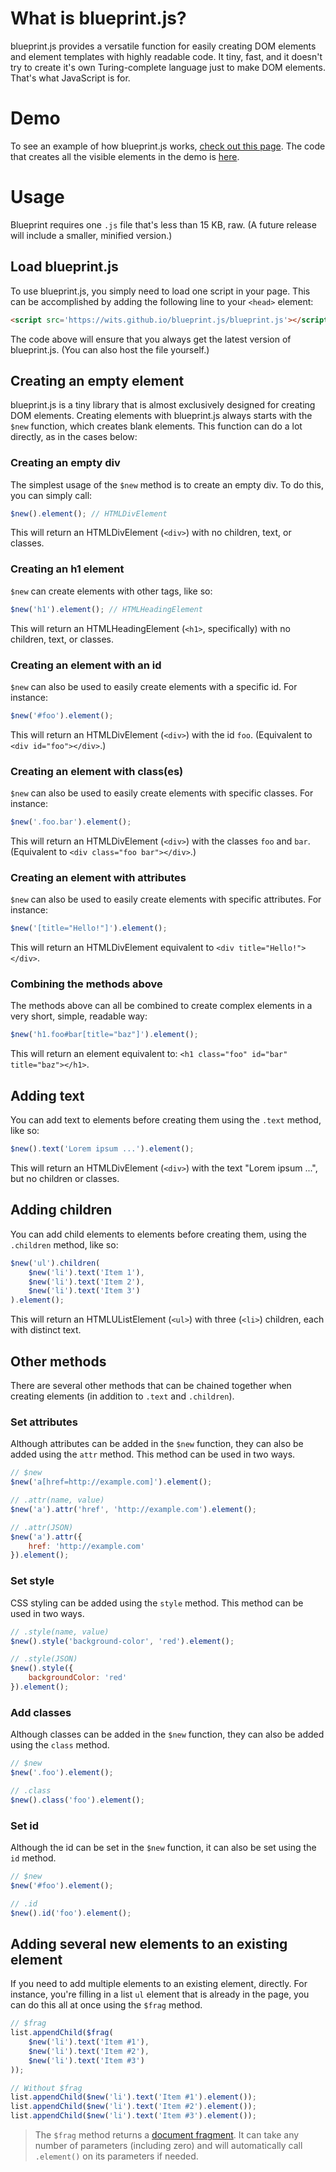 # What is blueprint.js?

blueprint.js provides a versatile function for easily creating DOM elements and element templates with highly readable code. It tiny, fast, and it doesn't try to create it's own Turing-complete language just to make DOM elements. That's what JavaScript is for.

# Demo

To see an example of how blueprint.js works, [check out this page](https://wits.github.io/blueprint.js/demo). The code that creates all the visible elements in the demo is [here](https://wits.github.io/blueprint.js/demo.js).

# Usage

Blueprint requires one `.js` file that's less than 15 KB, raw. (A future release will include a smaller, minified version.)

## Load blueprint.js

To use blueprint.js, you simply need to load one script in your page. This can be accomplished by adding the following line to your `<head>` element:

```html
<script src='https://wits.github.io/blueprint.js/blueprint.js'></script>
```

The code above will ensure that you always get the latest version of blueprint.js. (You can also host the file yourself.)

## Creating an empty element

blueprint.js is a tiny library that is almost exclusively designed for creating DOM elements. Creating elements with blueprint.js always starts with the `$new` function, which creates blank elements. This function can do a lot directly, as in the cases below:

### Creating an empty div

The simplest usage of the `$new` method is to create an empty div. To do this, you can simply call:

```js
$new().element(); // HTMLDivElement
```

This will return an HTMLDivElement (`<div>`) with no children, text, or classes.

### Creating an h1 element

`$new` can create elements with other tags, like so:

```js
$new('h1').element(); // HTMLHeadingElement
```

This will return an HTMLHeadingElement (`<h1>`, specifically) with no children, text, or classes.

### Creating an element with an id

`$new` can also be used to easily create elements with a specific id. For instance:

```js
$new('#foo').element();
```

This will return an HTMLDivElement (`<div>`) with the id `foo`. (Equivalent to `<div id="foo"></div>`.)

### Creating an element with class(es)

`$new` can also be used to easily create elements with specific classes. For instance:

```js
$new('.foo.bar').element();
```

This will return an HTMLDivElement (`<div>`) with the classes `foo` and `bar`. (Equivalent to `<div class="foo bar"></div>`.)

### Creating an element with attributes

`$new` can also be used to easily create elements with specific attributes. For instance:

```js
$new('[title="Hello!"]').element();
```

This will return an HTMLDivElement equivalent to `<div title="Hello!"></div>`.

### Combining the methods above

The methods above can all be combined to create complex elements in a very short, simple, readable way:

```js
$new('h1.foo#bar[title="baz"]').element();
```

This will return an element equivalent to: `<h1 class="foo" id="bar" title="baz"></h1>`.

## Adding text

You can add text to elements before creating them using the `.text` method, like so:

```js
$new().text('Lorem ipsum ...').element();
```

This will return an HTMLDivElement (`<div>`) with the text "Lorem ipsum ...", but no children or classes.

## Adding children

You can add child elements to elements before creating them, using the `.children` method, like so:

```js
$new('ul').children(
    $new('li').text('Item 1'),
    $new('li').text('Item 2'),
    $new('li').text('Item 3')
).element();
```

This will return an HTMLUListElement (`<ul>`) with three (`<li>`) children, each with distinct text.

## Other methods

There are several other methods that can be chained together when creating elements (in addition to `.text` and `.children`).

### Set attributes

Although attributes can be added in the `$new` function, they can also be added using the `attr` method. This method can be used in two ways.

```js
// $new
$new('a[href=http://example.com]').element();

// .attr(name, value)
$new('a').attr('href', 'http://example.com').element();

// .attr(JSON)
$new('a').attr({
    href: 'http://example.com'
}).element();
```


### Set style

CSS styling can be added using the `style` method. This method can be used in two ways.

```js
// .style(name, value)
$new().style('background-color', 'red').element();

// .style(JSON)
$new().style({
    backgroundColor: 'red'
}).element();
```

### Add classes

Although classes can be added in the `$new` function, they can also be added using the `class` method.

```js
// $new
$new('.foo').element();

// .class
$new().class('foo').element();
```

### Set id

Although the id can be set in the `$new` function, it can also be set using the `id` method.

```js
// $new
$new('#foo').element();

// .id
$new().id('foo').element();
```

## Adding several new elements to an existing element

If you need to add multiple elements to an existing element, directly. For instance, you're filling in a list `ul` element that is already in the page, you can do this all at once using the `$frag` method.

```js
// $frag
list.appendChild($frag(
    $new('li').text('Item #1'),
    $new('li').text('Item #2'),
    $new('li').text('Item #3')
));

// Without $frag
list.appendChild($new('li').text('Item #1').element());
list.appendChild($new('li').text('Item #2').element());
list.appendChild($new('li').text('Item #3').element());
```

> The `$frag` method returns a [document fragment](https://developer.mozilla.org/en-US/docs/Web/API/DocumentFragment). It can take any number of parameters (including zero) and will automatically call `.element()` on its parameters if needed.
